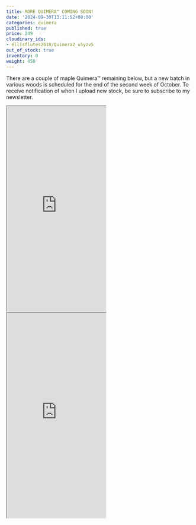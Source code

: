 ```yaml
---
title: MORE QUIMERA™ COMING SOON!
date: '2024-09-30T13:11:52+00:00'
categories: quimera
published: true
price: 249
cloudinary_ids:
- ellisflutes2018/Quimera2_u5yzv5
out_of_stock: true
inventory: 0
weight: 450
---
```


There are a couple of maple Quimera™ remaining below, but a new batch in various woods is scheduled for the end of the second week of October.  To receive notification of when I upload new stock, be sure to subscribe to my newsletter.

<iframe width="267" height="554" src="https://www.youtube.com/embed/99C4dllkXO8" ></iframe>

<iframe width="267" height="554" src="https://www.youtube.com/embed/UAymcOqrcMo" ></iframe>

